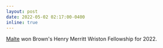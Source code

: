 ```yaml
---
layout: post
date: 2022-05-02 02:17:00-0400
inline: true
---
```


[Malte](https://cs.brown.edu/people/malte) won Brown's Henry Merritt Wriston Fellowship for 2022.

